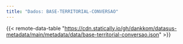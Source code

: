 ```yaml
---
title: "Dados: BASE-TERRITORIAL-CONVERSAO"
---
```


{{< remote-data-table "https://cdn.statically.io/gh/dankkom/datasus-metadata/main/metadata/data/base-territorial-conversao.json" >}}
